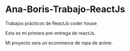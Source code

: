 # Ana-Boris-Trabajo-ReactJs
Trabajos prácticos de ReactJs coder house

Esta es mi primera pre-entrega de reactJs.

Mi proyecto sera un ecommerce de ropa de anime.
